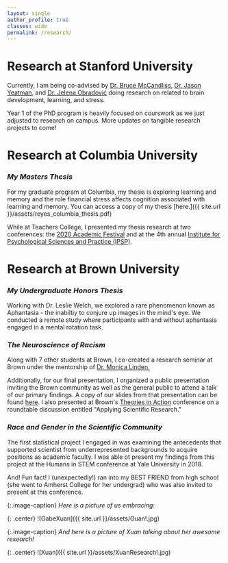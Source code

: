 ```yaml
---
layout: single
author_profile: true
classes: wide
permalink: /research/
---
```


# Research at Stanford University

Currently, I am being co-advised by [Dr. Bruce McCandliss](https://edneuroinitiative.stanford.edu), [Dr. Jason Yeatman](https://www.brainandeducation.com), and [Dr. Jelena Obradović](https://sparklab.stanford.edu) doing research on related to brain development, learning, and stress.

Year 1 of the PhD program is heavily focused on courswork as we just adjusted to research on campus. More updates on tangible research projects to come!

# Research at Columbia University
### *My Masters Thesis*
For my graduate program at Columbia, my thesis is exploring learning and memory and the role financial stress affects cognition associated with learning and memory. You can access a copy of my thesis [here.]({{ site.url }}/assets/reyes_columbia_thesis.pdf)

While at Teachers College, I presented my thesis research at two conferences: the [2020 Academic Festival](https://www.tc.columbia.edu/articles/2020/november/exploring-povertys-impact-on-learning/) and at the 4th annual [Institute for Psychological Sciences and Practice (IPSP)](https://drive.google.com/file/d/1eHcQMoCvLhg8NDu5u6FHP5sTvxMrIeN_/view?usp=sharing). 

# Research at Brown University 
### *My Undergraduate Honors Thesis*
Working with Dr. Leslie Welch, we explored a rare phenomenon known as Aphantasia - the inabiltiy to conjure up images in the mind's eye. We conducted a remote study where participants with and without aphantasia engaged in a mental rotation task. 

### *The Neuroscience of Racism*
Along with 7 other students at Brown, I co-created a research seminar at Brown under the mentorship of [Dr. Monica Linden.](https://vivo.brown.edu/display/ml32)

Additionally, for our final presentation, I organized a public presentation inviting the Brown community as well as the general public to attend a talk of our primary findings. A copy of our slides from that presentation can be found [here](). I also presented at Brown's [Theories in Action](http://www.browntia.org/past-years) conference on a roundtable discussion entitled "Applying Scientific Research." 

### *Race and Gender in the Scientific Community*
The first statistical project I engaged in was examining the antecedents that supported scientist from underrepresented backgrounds to acquire  positions as academic faculty. I was able ot present my findings from this project at the Humans in STEM conference at Yale University in 2018. 

And! Fun fact! I (unexpectedly!) ran into my BEST FRIEND from high school (she went to Amherst College for her undergrad) who was also invited to present at this conference. 

{:.image-caption}
*Here is a picture of us embracing:*

{: .center}
![GabeXuan]({{ site.url }}/assets/Guan!.jpg)

{:.image-caption}
*And here is a picture of Xuan talking about her awesome research!*

{: .center}
![Xuan]({{ site.url }}/assets/XuanResearch!.jpg)
